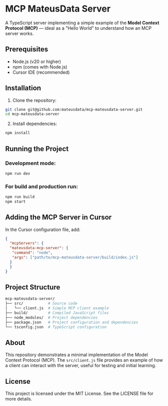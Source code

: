 # MCP MateusData Server

A TypeScript server implementing a simple example of the **Model Context Protocol (MCP)** — ideal as a "Hello World" to understand how an MCP server works.

## Prerequisites

- Node.js (v20 or higher)
- npm (comes with Node.js)
- Cursor IDE (recommended)

## Installation

1. Clone the repository:
  ```bash
  git clone git@github.com:mateusdata/mcp-mateusdata-server.git
  cd mcp-mateusdata-server
  ```

2. Install dependencies:
  ```bash
  npm install
  ```

## Running the Project

### Development mode:
```bash
npm run dev
```

### For build and production run:
```bash
npm run build
npm start
```

## Adding the MCP Server in Cursor

In the Cursor configuration file, add:
```json
{
  "mcpServers": {    
  "mateusdata-mcp-server": {
   "command": "node",      
   "args": ["path/to/mcp-mateusdata-server/build/index.js"]
  }
  }
}
```

## Project Structure

```bash
mcp-mateusdata-server/
├── src/           # Source code
│   └── client.js  # Simple MCP client example
├── build/         # Compiled JavaScript files
├── node_modules/  # Project dependencies
├── package.json   # Project configuration and dependencies
└── tsconfig.json  # TypeScript configuration
```

## About

This repository demonstrates a minimal implementation of the Model Context Protocol (MCP). The `src/client.js` file provides an example of how a client can interact with the server, useful for testing and initial learning.

## License

This project is licensed under the MIT License. See the LICENSE file for more details.
